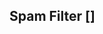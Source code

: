 <!-- Add Font Awesome link in HTML comment -->
<link rel="stylesheet" href="https://cdnjs.cloudflare.com/ajax/libs/font-awesome/6.5.2/css/all.min.css" />

## Spam Filter [![<img scr = "https://fontawesome.com/icons/arrow-up-right-from-square?f=classic&s=solid">](https://spam13byharsh.streamlit.app/)]

